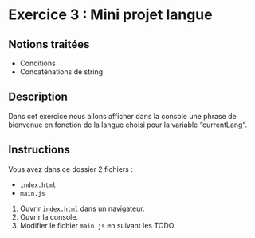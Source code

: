 # Exercice 3 : Mini projet langue

## Notions traitées

- Conditions
- Concaténations de string

## Description

Dans cet exercice nous allons afficher dans la console une phrase de bienvenue en fonction de la langue choisi pour la variable “currentLang“.

## Instructions

Vous avez dans ce dossier 2 fichiers :
- `index.html`
- `main.js`

1. Ouvrir `index.html` dans un navigateur.
2. Ouvrir la console.
3. Modifier le fichier `main.js` en suivant les TODO